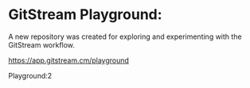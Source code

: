 # GitStream Playground:
 
A new repository was created for exploring and experimenting with the GitStream workflow.

https://app.gitstream.cm/playground

Playground:2
